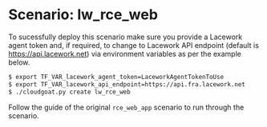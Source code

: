 # Scenario: lw_rce_web

To sucessfully deploy this scenario make sure you provide a Lacework agent token and, if required, to change to Lacework API endpoint (default is https://api.lacework.net) via environment variables as per the example below.

```bash
$ export TF_VAR_lacework_agent_token=LaceworkAgentTokenToUse
$ export TF_VAR_lacework_api_endpoint=https://api.fra.lacework.net
$ ./cloudgoat.py create lw_rce_web
```

Follow the guide of the original `rce_web_app` scenario to run through the scenario.
